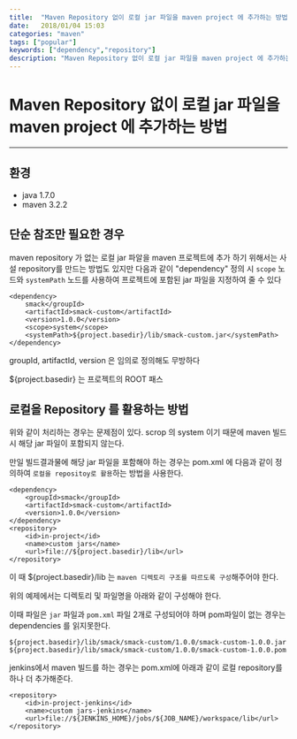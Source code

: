 ```yaml
---
title:  "Maven Repository 없이 로컬 jar 파일을 maven project 에 추가하는 방법"
date:   2018/01/04 15:03
categories: "maven"
tags: ["popular"]
keywords: ["dependency","repository"]
description: "Maven Repository 없이 로컬 jar 파일을 maven project 에 추가하는 방법"
---
```


# Maven Repository 없이 로컬 jar 파일을 maven project 에 추가하는 방법
---

## 환경

- java 1.7.0
- maven 3.2.2

## 단순 참조만 필요한 경우

maven repository 가 없는 로컬 jar 파알을 maven 프로젝트에 추가 하기 위해서는 사설 repository를 만드는 방법도 있지만 
다음과 같이 "dependency" 정의 시 `scope` 노드와 `systemPath` 노드를 사용하여 프로젝트에 포함된 jar 파일을 지정하여 줄 수 있다

```
<dependency>
    smack</groupId>
    <artifactId>smack-custom</artifactId>
    <version>1.0.0</version>
    <scope>system</scope>
    <systemPath>${project.basedir}/lib/smack-custom.jar</systemPath>
</dependency>
```
groupId, artifactId, version 은 임의로 정의해도 무방하다

${project.basedir} 는 프로젝트의 ROOT 패스


## 로컬을 Repository 를 활용하는 방법

위와 같이 처리하는 경우는 문제점이 있다. scrop 의 system 이기 때문에 maven 빌드 시 해당 jar 파일이 포함되지 않는다.

만일 빌드결과물에 해당 jar 파일을 포함해야 하는 경우는 pom.xml 에 다음과 같이 정의하여 `로컬을 repositoy로 활용`하는 방법을 사용한다.

```
<dependency>
    <groupId>smack</groupId>
    <artifactId>smack-custom</artifactId>
    <version>1.0.0</version>
</dependency>
<repository>
    <id>in-project</id>
    <name>custom jars</name>
    <url>file://${project.basedir}/lib</url>
</repository>
```

이 때 ${project.basedir}/lib 는 `maven 디렉토리 구조를 따르도록 구성`해주어야 한다.

위의 예제에서는 디렉토리 및 파일명을 아래와 같이 구성해야 한다.

이때 파일은 `jar` 파일과 `pom.xml` 파일 2개로 구성되어야 하며 pom파일이 없는 경우는 dependencies 를 읽지못한다.

```
${project.basedir}/lib/smack/smack-custom/1.0.0/smack-custom-1.0.0.jar
${project.basedir}/lib/smack/smack-custom/1.0.0/smack-custom-1.0.0.pom
```

jenkins에서 maven 빌드를 하는 경우는 pom.xml에 아래과 같이 로컬 repository를 하나 더 추가해준다.

```
<repository>
    <id>in-project-jenkins</id>
    <name>custom jars-jenkins</name>
    <url>file://${JENKINS_HOME}/jobs/${JOB_NAME}/workspace/lib</url>
</repository>
```